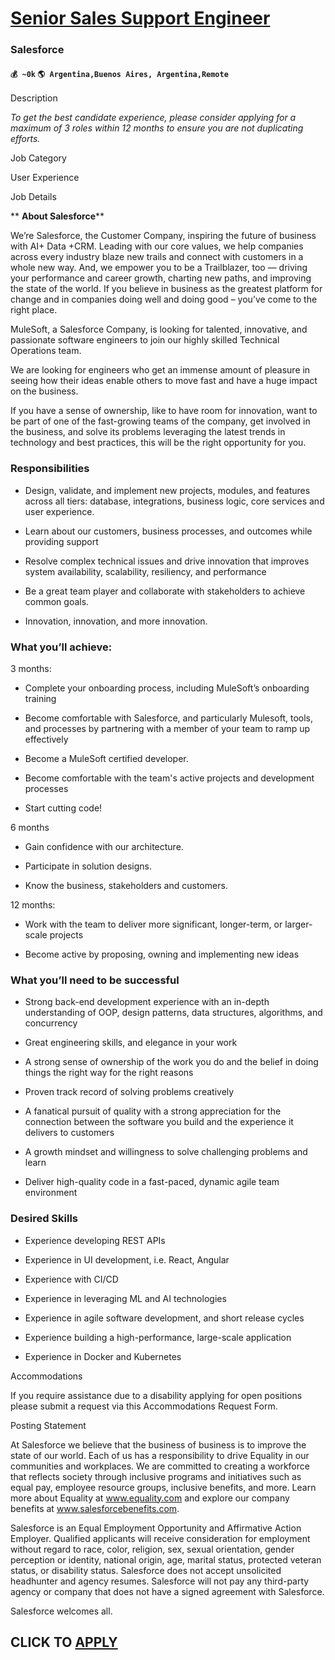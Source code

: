 # [Senior Sales Support Engineer](https://www.remotewlb.com/apply/senior-sales-support-engineer)  
### Salesforce  
#### `💰 ~0k` `🌎 Argentina,Buenos Aires, Argentina,Remote`  

Description

_To get the best candidate experience, please consider applying for a maximum of 3 roles within 12 months to ensure you are not duplicating efforts._

Job Category

User Experience

Job Details

 ** **About Salesforce****

We’re Salesforce, the Customer Company, inspiring the future of business with AI+ Data +CRM. Leading with our core values, we help companies across every industry blaze new trails and connect with customers in a whole new way. And, we empower you to be a Trailblazer, too — driving your performance and career growth, charting new paths, and improving the state of the world. If you believe in business as the greatest platform for change and in companies doing well and doing good – you’ve come to the right place.

MuleSoft, a Salesforce Company, is looking for talented, innovative, and passionate software engineers to join our highly skilled Technical Operations team.

We are looking for engineers who get an immense amount of pleasure in seeing how their ideas enable others to move fast and have a huge impact on the business.

If you have a sense of ownership, like to have room for innovation, want to be part of one of the fast-growing teams of the company, get involved in the business, and solve its problems leveraging the latest trends in technology and best practices, this will be the right opportunity for you.

### Responsibilities

  * Design, validate, and implement new projects, modules, and features across all tiers: database, integrations, business logic, core services and user experience.

  * Learn about our customers, business processes, and outcomes while providing support

  * Resolve complex technical issues and drive innovation that improves system availability, scalability, resiliency, and performance

  * Be a great team player and collaborate with stakeholders to achieve common goals.

  * Innovation, innovation, and more innovation.

### What you’ll achieve:

3 months:

  * Complete your onboarding process, including MuleSoft’s onboarding training

  * Become comfortable with Salesforce, and particularly Mulesoft, tools, and processes by partnering with a member of your team to ramp up effectively

  * Become a MuleSoft certified developer.

  * Become comfortable with the team's active projects and development processes

  * Start cutting code!

6 months

  * Gain confidence with our architecture.

  * Participate in solution designs.

  * Know the business, stakeholders and customers.

12 months:

  * Work with the team to deliver more significant, longer-term, or larger-scale projects

  * Become active by proposing, owning and implementing new ideas

### What you’ll need to be successful

  * Strong back-end development experience with an in-depth understanding of OOP, design patterns, data structures, algorithms, and concurrency

  * Great engineering skills, and elegance in your work

  * A strong sense of ownership of the work you do and the belief in doing things the right way for the right reasons

  * Proven track record of solving problems creatively

  * A fanatical pursuit of quality with a strong appreciation for the connection between the software you build and the experience it delivers to customers

  * A growth mindset and willingness to solve challenging problems and learn

  * Deliver high-quality code in a fast-paced, dynamic agile team environment

### Desired Skills

  * Experience developing REST APIs

  * Experience in UI development, i.e. React, Angular

  * Experience with CI/CD

  * Experience in leveraging ML and AI technologies

  * Experience in agile software development, and short release cycles

  * Experience building a high-performance, large-scale application

  * Experience in Docker and Kubernetes

Accommodations

If you require assistance due to a disability applying for open positions please submit a request via this Accommodations Request Form.

Posting Statement

At Salesforce we believe that the business of business is to improve the state of our world. Each of us has a responsibility to drive Equality in our communities and workplaces. We are committed to creating a workforce that reflects society through inclusive programs and initiatives such as equal pay, employee resource groups, inclusive benefits, and more. Learn more about Equality at www.equality.com and explore our company benefits at www.salesforcebenefits.com.

Salesforce is an Equal Employment Opportunity and Affirmative Action Employer. Qualified applicants will receive consideration for employment without regard to race, color, religion, sex, sexual orientation, gender perception or identity, national origin, age, marital status, protected veteran status, or disability status. Salesforce does not accept unsolicited headhunter and agency resumes. Salesforce will not pay any third-party agency or company that does not have a signed agreement with Salesforce.

﻿Salesforce welcomes all.

###

###

###

###

###

###

###

###

  
## CLICK TO [APPLY](https://www.remotewlb.com/apply/senior-sales-support-engineer)

